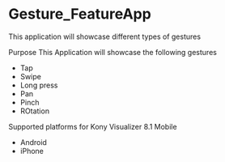 # Gesture_FeatureApp
This application will showcase different types of gestures

Purpose
This Application will showcase the following gestures

* Tap
* Swipe
* Long press
* Pan
* Pinch
* ROtation

Supported platforms for Kony Visualizer 8.1
Mobile

* Android
* iPhone
